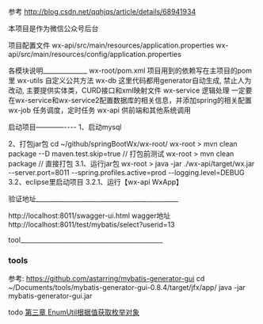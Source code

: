 
参考 http://blog.csdn.net/qqhjqs/article/details/68941934

本项目是作为微信公众号后台

项目配置文件
  wx-api/src/main/resources/application.properties
  wx-api/src/main/resources/config/application.properties




各模块说明______________
  wx-root/pom.xml  项目用到的依赖写在主项目的pom里
  wx-utils  自定义公共方法
  wx-db  这里代码都用generator自动生成, 禁止人为改动,  主要提供实体类，CURD接口和xml映射文件
  wx-service   逻辑处理 一定要在wx-service和wx-service2配置数据库的相关信息，并添加spring的相关配置
  wx-job  任务调度，定时任务
  wx-api  供前端和其他系统调用



启动项目————----
1、启动mysql

2、打包jar包
cd ~/github/springBootWx/wx-root/
wx-root >   mvn clean package --D maven.test.skip=true    // 打包前测试
wx-root >   mvn clean package                             // 直接打包
3.1、运行jar包
wx-root >   java -jar ./wx-api/target/wx.jar --server.port=8011 --spring.profiles.active=prod --logging.level=DEBUG
3.2、eclipse里启动项目
3.2.1、运行【wx-api WxApp】


验证地址_____________________________________________

http://localhost:8011/swagger-ui.html  wagger地址
http://localhost:8011/test/mybatis/select?userid=13


tool_____________________________________________

### tools
参考: https://github.com/astarring/mybatis-generator-gui
cd ~/Documents/tools/mybatis-generator-gui-0.8.4/target/jfx/app/
java -jar mybatis-generator-gui.jar



todo
[第三章 EnumUtil根据值获取枚举对象](http://www.cnblogs.com/jian-xiao/p/6036925.html)


